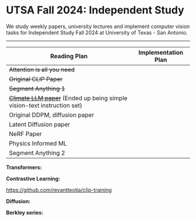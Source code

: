 # UTSA Fall 2024: Independent Study
We study weekly papers, university lectures and 
implement computer vision tasks for Independent Study 
Fall 2024 at University of Texas - San Antonio.

---
| **Reading Plan**                                                                                  | **Implementation Plan** |
|---------------------------------------------------------------------------------------------------|--------------------------|
| ~~Attention is all you need~~                                                                      |                          |
| ~~Original CLIP Paper~~                                                                            |                          |
| ~~Segment Anything 1~~                                                                             |                          |
| ~~[Climate LLM paper](https://arxiv.org/abs/2409.19058)~~ (Ended up being simple vision-text instruction set) |                          |
| Original DDPM, diffusion paper                                                                     |                          |
| Latent Diffusion paper                                                                             |                          |
| NeRF Paper                                                                                         |                          |
| Physics Informed ML                                                                                |                          |
| Segment Anything 2                                                                                 |                          |


**Transformers:**

**Contrastive Learning:**

https://github.com/revantteotia/clip-training

**Diffusion:**

**Berkley series:**
